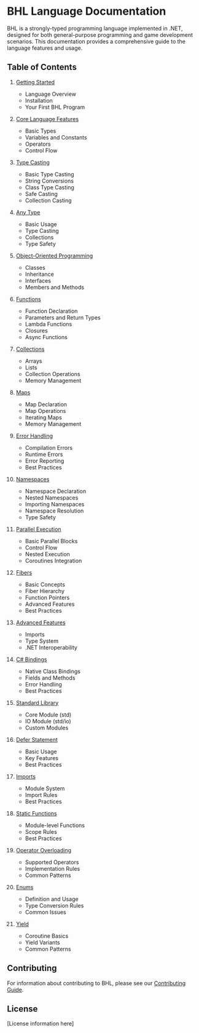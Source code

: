 # BHL Language Documentation

BHL is a strongly-typed programming language implemented in .NET, designed for both general-purpose programming and game development scenarios. This documentation provides a comprehensive guide to the language features and usage.

## Table of Contents

1. [Getting Started](getting-started.md)
   - Language Overview
   - Installation
   - Your First BHL Program

2. [Core Language Features](core-features.md)
   - Basic Types
   - Variables and Constants
   - Operators
   - Control Flow

3. [Type Casting](type-casting.md)
   - Basic Type Casting
   - String Conversions
   - Class Type Casting
   - Safe Casting
   - Collection Casting

4. [Any Type](any-type.md)
   - Basic Usage
   - Type Casting
   - Collections
   - Type Safety

5. [Object-Oriented Programming](oop.md)
   - Classes
   - Inheritance
   - Interfaces
   - Members and Methods

6. [Functions](functions.md)
   - Function Declaration
   - Parameters and Return Types
   - Lambda Functions
   - Closures
   - Async Functions

7. [Collections](collections.md)
   - Arrays
   - Lists
   - Collection Operations
   - Memory Management

8. [Maps](maps.md)
   - Map Declaration
   - Map Operations
   - Iterating Maps
   - Memory Management

9. [Error Handling](error-handling.md)
   - Compilation Errors
   - Runtime Errors
   - Error Reporting
   - Best Practices

10. [Namespaces](namespaces.md)
    - Namespace Declaration
    - Nested Namespaces
    - Importing Namespaces
    - Namespace Resolution
    - Type Safety

11. [Parallel Execution](parallel.md)
    - Basic Parallel Blocks
    - Control Flow
    - Nested Execution
    - Coroutines Integration

12. [Fibers](fibers.md)
    - Basic Concepts
    - Fiber Hierarchy
    - Function Pointers
    - Advanced Features
    - Best Practices

13. [Advanced Features](advanced-features.md)
    - Imports
    - Type System
    - .NET Interoperability

14. [C# Bindings](csharp-bindings.md)
    - Native Class Bindings
    - Fields and Methods
    - Error Handling
    - Best Practices

15. [Standard Library](standard-library.md)
    - Core Module (std)
    - IO Module (std/io)
    - Custom Modules

16. [Defer Statement](defer.md)
    - Basic Usage
    - Key Features
    - Best Practices

17. [Imports](imports.md)
    - Module System
    - Import Rules
    - Best Practices

18. [Static Functions](static-functions.md)
    - Module-level Functions
    - Scope Rules
    - Best Practices

19. [Operator Overloading](operator-overloading.md)
    - Supported Operators
    - Implementation Rules
    - Common Patterns

20. [Enums](enums.md)
    - Definition and Usage
    - Type Conversion Rules
    - Common Issues

21. [Yield](yield.md)
    - Coroutine Basics
    - Yield Variants
    - Common Patterns

## Contributing

For information about contributing to BHL, please see our [Contributing Guide](CONTRIBUTING.md).

## License

[License information here]
